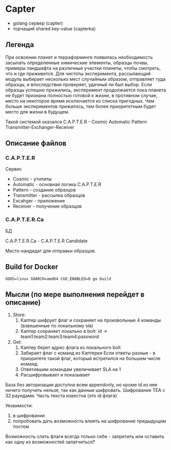 # Capter

* golang сервер (capter)
* торчащий shared key-value (capterka)

## Легенда

При освоении планет и терраформинге появилась необходимость засылать определенные химические элементы, образцы почвы, примеры ландшафта на различные участки планеты, чтобы смотреть, что и где приживется. Для чистоты эксперимента, рассылающий модуль выбирает несколько мест случайным образом, отправляет туда образцы, и впоследствии проверяет, удачный ли был выбор.
Если образцы успешно прижились, эксперимент продолжается пока планета не будет признана полностью готовой к жизни, в противном случае, место на некоторое время исключается из списка пригодных. Чем больше экспериментов прижилось, тем более приоритетным будет место для жизни в будущем.

Такой системой оказался  C.A.P.T.E.R - Cosmic Automatic Pattern Transmitter-Exchanger-Receiver

## Описание файлов

### C.A.P.T.E.R

Сервис

+ Cosmic - утилиты
+ Automatic - основная логика C.A.P.T.E.R
+ Pattern - создание образцов
+ Transmitter - рассылка образцов
+ Excahger - приложение
+ Receiver - получение образцов


### C.A.P.T.E.R.Сa

БД

C.A.P.T.E.R.Сa - C.A.P.T.E.R Candidate

Место-кандидат для отправки образцов.


## Build for Docker

    GOOS=linux GOARCH=amd64 CGO_ENABLED=0 go build

## Мысли (по мере выполнения перейдет в описание)

1. Store:
    1. Каптер шифрует флаг и сохраняет на произвольные 4 команды (взвешенные по локальному sla)
    2. Каптер сохраняет локально в bolt: id -> team1:team2:team3:team4:password
2. Get:
    1. Каптер берет адрес флага из локального bolt
    2. Забирает флаг с команд из Каптерки
       Если ответы разные - в приоритете такой флаг, который встретился на большем числе команд.
    3. Ответившим командам увеличивает SLA на 1
    3. Расшифровывает и показывает

База без авторизации доступна всем appendonly, но кроме id из нее ничего получить нельзя, так как данные шифровать.
Шифрование TEA с 32 раундами. Часть текста известна (это id флага)

Уязвимости:
1. в шифровании
2. попробовать дать возможность влиять на шифрование предыдущим постом

Возможность слать флаги всегда только себе - запретить или оставить как одну из возможностей запатчиться?
